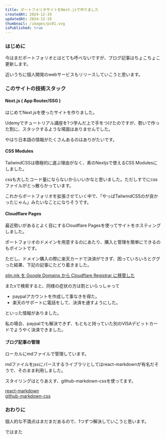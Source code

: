 ```yaml
---
title: ポートフォリオサイトをNext.jsで作りました
createdAt: 2024-12-19
updatedAt: 2024-12-19
thumbnail: /images/pc01.svg
isPublished: true
---
```

### はじめに
今はまだポートフォリオとはとても呼べないですが、ブログ記事はちょこちょこ更新します。

近いうちに個人開発のwebサービスもリリースしていこうと思います。

### このサイトの技術スタック
#### Next.js ( App Router/SSG )
はじめてNext.jsを使ったサイトを作りました。

Udemyでチュートリアル講座を1つ学んだ上で手をつけたのですが、勢いで作った割に、スタックするような場面はありませんでした。

やはり日本語の情報がたくさんあるのはありがたいです。

#### CSS Modules
TailwindCSSは積極的に選ぶ理由がなく、素のNextjsで使えるCSS Modulesにしました。

cssも大したコード量にならないからいいかなと思いました。ただしすでにcssファイルがとっ散らかっています。

これからポートフォリオを拡張させていく中で、「やっぱTailwindCSSのが良かったじゃん」みたいなことになりそうです。

#### Cloudflare Pages
最近勢いがあるとよく目にするCloudflare Pagesを使ってサイトをホスティングしました。

ポートフォリオのドメインを用意するのにあたり、購入と管理を簡単にできるのもポイントです。

ただし、ドメイン購入の際に楽天カードで決済ができず、困っていろいろとググった結果、下記の記事にたどり着きました。


[stin.ink を Google Domains から Cloudflare Registrar に移管した](https://blog.stin.ink/articles/sitn-ink-from-google-to-cloudflare)

またxで検索すると、同様の症状の方は割といらっしゃって
- paypalアカウントを作成して事なきを得た。
- 楽天のサポートに電話をして、決済を通すようにした。

といった情報がありました。

私の場合、paypalでも解決できず、もともと持っていた別のVISAデビットカードでようやく決済できました。

#### ブログ記事の管理
ローカルにmdファイルで管理しています。

mdファイルをjsxにパースするライブラリとしてはreact-markdownが有名だそうで、そのまま利用しました。

スタイリングはとりあえす、github-markdown-cssを使ってます。


[react-markdown](https://github.com/remarkjs/react-markdown?tab=readme-ov-file)  
[github-markdown-css](https://github.com/sindresorhus/github-markdown-css/tree/main?tab=readme-ov-file)

### おわりに
個人的な不満点はまだまだあるので、1つずつ解決していこうと思います。

ではまた